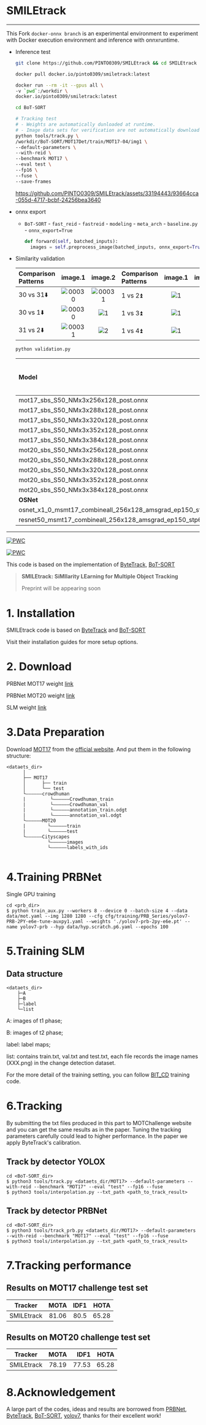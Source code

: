 # SMILEtrack

---

This Fork `docker-onnx branch` is an experimental environment to experiment with Docker execution environment and inference with onnxruntime.

- Inference test

  ```bash
  git clone https://github.com/PINTO0309/SMILEtrack && cd SMILEtrack

  docker pull docker.io/pinto0309/smiletrack:latest

  docker run --rm -it --gpus all \
  -v `pwd`:/workdir \
  docker.io/pinto0309/smiletrack:latest

  cd BoT-SORT

  # Tracking test
  # - Weights are automatically dunloaded at runtime.
  # - Image data sets for verification are not automatically downloaded.
  python tools/track.py \
  /workdir/BoT-SORT/MOT17Det/train/MOT17-04/img1 \
  --default-parameters \
  --with-reid \
  --benchmark MOT17 \
  --eval test \
  --fp16 \
  --fuse \
  --save-frames
  ```

  https://github.com/PINTO0309/SMILEtrack/assets/33194443/93664cca-055d-4717-bcbf-24256bea3640

- onnx export
  - `BoT-SORT` - `fast_reid` - `fastreid` - `modeling` - `meta_arch` - `baseline.py` - `onnx_export=True`

    ```python
    def forward(self, batched_inputs):
      images = self.preprocess_image(batched_inputs, onnx_export=True)
    ```

- Similarity validation

  |Comparison<br>Patterns|image.1|image.2|Comparison<br>Patterns|image.1|image.2|
  |:-|:-:|:-:|:-|:-:|:-:|
  |30 vs 31⬇️|![00030](https://github.com/PINTO0309/PINTO_model_zoo/assets/33194443/b2249f44-cd26-49da-8796-25e12f2831fe)|![00031](https://github.com/PINTO0309/PINTO_model_zoo/assets/33194443/030faa0d-b5a3-457e-8402-698f8bfea769)|1 vs 2⏫|![1](https://github.com/PINTO0309/PINTO_model_zoo/assets/33194443/82854902-c63b-4b24-859d-23661fe65f0c)|![2](https://github.com/PINTO0309/PINTO_model_zoo/assets/33194443/c6854b42-25af-42da-b8b0-59f85ee2fb78)|
  |30 vs 1⬇️|![00030](https://github.com/PINTO0309/PINTO_model_zoo/assets/33194443/893ed42c-4a63-4779-97e2-2af9ae57a79f)|![1](https://github.com/PINTO0309/PINTO_model_zoo/assets/33194443/8afb01a8-f7c4-483f-9387-62e59d715693)|1 vs 3⏫|![1](https://github.com/PINTO0309/PINTO_model_zoo/assets/33194443/49f09597-94c8-4130-aa43-b4f3971ed9a7)|![3](https://github.com/PINTO0309/PINTO_model_zoo/assets/33194443/79ba35d2-88de-4534-9bf5-c1c64d36c279)|
  |31 vs 2⬇️|![00031](https://github.com/PINTO0309/PINTO_model_zoo/assets/33194443/030faa0d-b5a3-457e-8402-698f8bfea769)|![2](https://github.com/PINTO0309/PINTO_model_zoo/assets/33194443/c6854b42-25af-42da-b8b0-59f85ee2fb78)|1 vs 4⏫|![1](https://github.com/PINTO0309/PINTO_model_zoo/assets/33194443/8fae11e3-1a46-4907-85b4-f9a9d3257e47)|![4](https://github.com/PINTO0309/PINTO_model_zoo/assets/33194443/c32a10d9-bb67-484f-8483-4c7080e70312)|
  
    ```bash
    python validation.py
    ```
  
    |Model|30<br>vs<br>31<br>⬇️|30<br>vs<br>1<br>⬇️|31<br>vs<br>2<br>⬇️|1<br>vs<br>2<br>⏫|1<br>vs<br>3<br>⏫|1<br>vs<br>4<br>⏫|
    |:-|-:|-:|-:|-:|-:|-:|
    |mot17_sbs_S50_NMx3x256x128_post.onnx|0.148|0.046|0.219|0.359|0.611|0.543|
    |mot17_sbs_S50_NMx3x288x128_post.onnx|0.154|0.036|0.223|0.375|0.643|0.562|
    |mot17_sbs_S50_NMx3x320x128_post.onnx|0.093|0.002|0.180|0.386|0.635|0.631|
    |mot17_sbs_S50_NMx3x352x128_post.onnx|0.057|0.000|0.153|0.366|0.642|0.649|
    |mot17_sbs_S50_NMx3x384x128_post.onnx|0.044|0.000|0.139|0.359|0.629|0.686|
    |mot20_sbs_S50_NMx3x256x128_post.onnx|0.406|0.318|0.309|0.538|0.727|0.778|
    |mot20_sbs_S50_NMx3x288x128_post.onnx|0.393|0.288|0.324|0.544|0.724|0.770|
    |mot20_sbs_S50_NMx3x320x128_post.onnx|0.372|0.253|0.293|0.543|0.701|0.775|
    |mot20_sbs_S50_NMx3x352x128_post.onnx|0.351|0.243|0.301|0.578|0.695|0.756|
    |mot20_sbs_S50_NMx3x384x128_post.onnx|0.325|0.226|0.289|0.559|0.698|0.757|
    |**OSNet**|||||||
    |osnet_x1_0_msmt17_combineall_256x128_amsgrad_ep150_stp60_lr0_NMx3x256x128.onnx|0.341|0.285|0.265|0.476|0.686|0.504|
    |resnet50_msmt17_combineall_256x128_amsgrad_ep150_stp60_lr0_NMx3x256x128.onnx|0.418|0.373|0.329|0.593|0.810|0.752|

---


[![PWC](https://img.shields.io/endpoint.svg?url=https://paperswithcode.com/badge/smiletrack-similarity-learning-for-multiple/multi-object-tracking-on-mot17)](https://paperswithcode.com/sota/multi-object-tracking-on-mot17?p=smiletrack-similarity-learning-for-multiple)

[![PWC](https://img.shields.io/endpoint.svg?url=https://paperswithcode.com/badge/smiletrack-similarity-learning-for-multiple/multi-object-tracking-on-mot20-1)](https://paperswithcode.com/sota/multi-object-tracking-on-mot20-1?p=smiletrack-similarity-learning-for-multiple)

This code is based on the implementation of [ByteTrack](https://github.com/ifzhang/ByteTrack), [BoT-SORT](https://github.com/NirAharon/BoT-SORT#bot-sort)

> **SMILEtrack: SiMIlarity LEarning for Multiple Object Tracking**
>
> Preprint will be appearing soon

# 1. Installation

SMILEtrack code is based on [ByteTrack](https://github.com/ifzhang/ByteTrack) and [BoT-SORT](https://github.com/NirAharon/BoT-SORT#bot-sort)

Visit their installation guides for more setup options.

# 2. Download
PRBNet MOT17 weight [link](https://drive.google.com/file/d/1HRjka6Ma7Nrcmzt9FWNQ2ATviNGBuXLC/view?usp=share_link)

PRBNet MOT20 weight [link](https://drive.google.com/file/d/1KyRJNgfApv3m7cHdW7Ekt87pxrs_3ozu/view?usp=share_link)

SLM weight [link](https://drive.google.com/file/d/1RDuVo7jYBkyBR4ngnBaVQUtHL8nAaGaL/view?usp=share_link)

# 3.Data Preparation
Download [MOT17](https://motchallenge.net/data/MOT17/) from the [official website](https://motchallenge.net/). And put them in the following structure:
```
<dataets_dir>
      │
      ├── MOT17
      │      ├── train
      │      └── test
      └——————crowdhuman
      |         └——————Crowdhuman_train
      |         └——————Crowdhuman_val
      |         └——————annotation_train.odgt
      |         └——————annotation_val.odgt
      └——————MOT20
      |        └——————train
      |        └——————test
      └——————Cityscapes
               └——————images
               └——————labels_with_ids


```
# 4.Training PRBNet
Single GPU training
```
cd <prb_dir>
$ python train_aux.py --workers 8 --device 0 --batch-size 4 --data data/mot.yaml --img 1280 1280 --cfg cfg/training/PRB_Series/yolov7-PRB-2PY-e6e-tune-auxpy1.yaml --weights './yolov7-prb-2py-e6e.pt' --name yolov7-prb --hyp data/hyp.scratch.p6.yaml --epochs 100
```
# 5.Training SLM
## Data structure
```
<dataets_dir>
    ├─A
    ├─B
    ├─label
    └─list

```
A: images of t1 phase;

B: images of t2 phase;

label: label maps;

list: contains train.txt, val.txt and test.txt, each file records the image names (XXX.png) in the change detection dataset.

For the more detail of the training setting, you can follow [BIT_CD](https://github.com/justchenhao/BIT_CD) training code.

# 6.Tracking

By submitting the txt files produced in this part to MOTChallenge website and you can get the same results as in the paper.
Tuning the tracking parameters carefully could lead to higher performance. In the paper we apply ByteTrack's calibration.

## Track by detector YOLOX
```
cd <BoT-SORT_dir>
$ python3 tools/track.py <dataets_dir/MOT17> --default-parameters --with-reid --benchmark "MOT17" --eval "test" --fp16 --fuse
$ python3 tools/interpolation.py --txt_path <path_to_track_result>
```
## Track by detector PRBNet
```
cd <BoT-SORT_dir>
$ python3 tools/track_prb.py <dataets_dir/MOT17> --default-parameters --with-reid --benchmark "MOT17" --eval "test" --fp16 --fuse
$ python3 tools/interpolation.py --txt_path <path_to_track_result>
```
# 7.Tracking performance
## Results on MOT17 challenge test set
| Tracker | MOTA | IDF1 | HOTA |
|-------|:-----:|------:|------:|
| SMILEtrack |  81.06  |   80.5 |   65.28    |


## Results on MOT20 challenge test set
| Tracker | MOTA | IDF1 | HOTA |
|-------|:-----:|------:|------:|
| SMILEtrack |  78.19  |   77.53 |   65.28    |

# 8.Acknowledgement
A large part of the codes, ideas and results are borrowed from [PRBNet](https://github.com/pingyang1117/PRBNet_PyTorch), [ByteTrack](https://github.com/ifzhang/ByteTrack), [BoT-SORT](https://github.com/NirAharon/BoT-SORT#bot-sort), [yolov7](https://github.com/WongKinYiu/yolov7), thanks for their excellent work!

